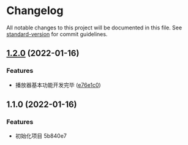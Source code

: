 # Changelog

All notable changes to this project will be documented in this file. See [standard-version](https://github.com/conventional-changelog/standard-version) for commit guidelines.

## [1.2.0](https://github.com/ahqrt/video-player/compare/v1.1.0...v1.2.0) (2022-01-16)


### Features

* 播放器基本功能开发完毕 ([e76e1c0](https://github.com/ahqrt/video-player/commit/e76e1c01c0be7af3df55795a17838690d5fa64a1))

## 1.1.0 (2022-01-16)


### Features

* 初始化项目 5b840e7
